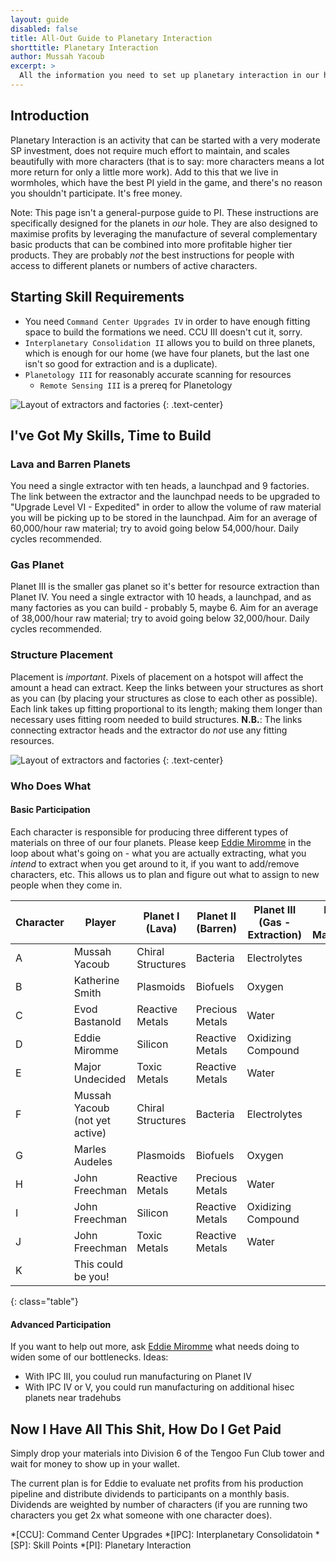```yaml
---
layout: guide
disabled: false
title: All-Out Guide to Planetary Interaction
shorttitle: Planetary Interaction
author: Mussah Yacoub
excerpt: >
  All the information you need to set up planetary interaction in our home wormhole so as to maximize profits by cooperating with others.
---
```


## Introduction

Planetary Interaction is an activity that can be started with a very moderate SP investment, does not require much effort to maintain, and scales beautifully with more characters (that is to say: more characters means a lot more return for only a little more work).  Add to this that we live in wormholes, which have the best PI yield in the game, and there's no reason you shouldn't participate.  It's free money.

Note: This page isn't a general-purpose guide to PI.  These instructions are specifically designed for the planets in *our* hole.  They are also designed to maximise profits by leveraging the manufacture of several complementary basic products that can be combined into more profitable higher tier products.  They are probably *not* the best instructions for people with access to different planets or numbers of active characters.

## Starting Skill Requirements

- You need `Command Center Upgrades IV` in order to have enough fitting space to build the formations we need.  CCU III doesn't cut it, sorry.
- `Interplanetary Consolidation II` allows you to build on three planets, which is enough for our home (we have four planets, but the last one isn't so good for extraction and is a duplicate).
- `Planetology III` for reasonably accurate scanning for resources
  - `Remote Sensing III` is a prereq for Planetology

![Layout of extractors and factories]({{site.baseurl}}/img/piskills.png)
{: .text-center}

## I've Got My Skills, Time to Build

### Lava and Barren Planets

You need a single extractor with ten heads, a launchpad and 9 factories.  The link between the extractor and the launchpad needs to be upgraded to "Upgrade Level VI - Expedited" in order to allow the volume of raw material you will be picking up to be stored in the launchpad.  Aim for an average of 60,000/hour raw material; try to avoid going below 54,000/hour.  Daily cycles recommended.

### Gas Planet

Planet III is the smaller gas planet so it's better for resource extraction than Planet IV.  You need a single extractor with 10 heads, a launchpad, and as many factories as you can build - probably 5, maybe 6.  Aim for an average of 38,000/hour raw material; try to avoid going below 32,000/hour.  Daily cycles recommended.

### Structure Placement

Placement is *important*.  Pixels of placement on a hotspot will affect the amount a head can extract.  Keep the links between your structures as short as you can (by placing your structures as close to each other as possible).  Each link takes up fitting proportional to its length; making them longer than necessary uses fitting room needed to build structures.  **N.B.**: The links connecting extractor heads and the extractor do *not* use any fitting resources.

![Layout of extractors and factories]({{site.baseurl}}/img/pi.png)
{: .text-center}

### Who Does What

#### Basic Participation

Each character is responsible for producing three different types of materials on three of our four planets.  Please keep [Eddie Miromme](http://evewho.com/pilot/Eddie+Miromme) in the loop about what's going on - what you are actually extracting, what you _intend_ to extract when you get around to it, if you want to add/remove characters, etc.  This allows us to plan and figure out what to assign to new people when they come in.

| Character | Player                         | Planet I (Lava)   | Planet II (Barren) | Planet III (Gas - Extraction) | Planet IV (Gas - Manufacture) |
|-----------|--------------------------------|-------------------|--------------------|-------------------------------|-------------------------------|
| A         | Mussah Yacoub                  | Chiral Structures | Bacteria           | Electrolytes                  |                               |
| B         | Katherine Smith                | Plasmoids         | Biofuels           | Oxygen                        |                               |
| C         | Evod Bastanold                 | Reactive Metals   | Precious Metals    | Water                         |                               |
| D         | Eddie Miromme                  | Silicon           | Reactive Metals    | Oxidizing Compound            |                               |
| E         | Major Undecided                | Toxic Metals      | Reactive Metals    | Water                         |                               |
| F         | Mussah Yacoub (not yet active) | Chiral Structures | Bacteria           | Electrolytes                  |                               |
| G         | Marles Audeles                 | Plasmoids         | Biofuels           | Oxygen                        |                               |
| H         | John Freechman                 | Reactive Metals   | Precious Metals    | Water                         |                               |
| I         | John Freechman                 | Silicon           | Reactive Metals    | Oxidizing Compound            |                               |
| J         | John Freechman                 | Toxic Metals      | Reactive Metals    | Water                         |                               |
| K         | This could be you!             |                   |                    |                               |                               |
{: class="table"}

#### Advanced Participation

If you want to help out more, ask [Eddie Miromme](http://evewho.com/pilot/Eddie+Miromme) what needs doing to widen some of our bottlenecks.  Ideas:

- With IPC III, you coulud run manufacturing on Planet IV
- With IPC IV or V, you could run manufacturing on additional hisec planets near tradehubs

## Now I Have All This Shit, How Do I Get Paid

Simply drop your materials into Division 6 of the Tengoo Fun Club tower and wait for money to show up in your wallet.

The current plan is for Eddie to evaluate net profits from his production pipeline and distribute dividends to participants on a monthly basis.  Dividends are weighted by number of characters (if you are running two characters you get 2x what someone with one character does).

*[CCU]: Command Center Upgrades
*[IPC]: Interplanetary Consolidatoin
*[SP]: Skill Points
*[PI]: Planetary Interaction
